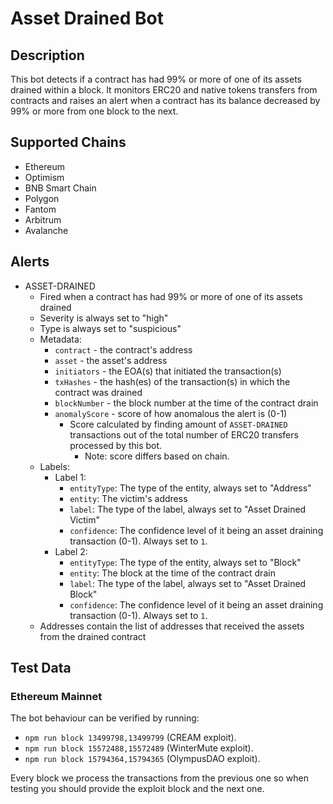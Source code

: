 # Asset Drained Bot

## Description

This bot detects if a contract has had 99% or more of one of its assets drained within a block. It monitors ERC20 and native tokens transfers from contracts and raises an alert when a contract has its balance decreased by 99% or more from one block to the next.

## Supported Chains

- Ethereum
- Optimism
- BNB Smart Chain
- Polygon
- Fantom
- Arbitrum
- Avalanche

## Alerts

- ASSET-DRAINED
  - Fired when a contract has had 99% or more of one of its assets drained
  - Severity is always set to "high"
  - Type is always set to "suspicious"
  - Metadata:
    - `contract` - the contract's address
    - `asset` - the asset's address
    - `initiators` - the EOA(s) that initiated the transaction(s)
    - `txHashes` - the hash(es) of the transaction(s) in which the contract was drained
    - `blockNumber` - the block number at the time of the contract drain
    - `anomalyScore` - score of how anomalous the alert is (0-1)
      - Score calculated by finding amount of `ASSET-DRAINED` transactions out of the total number of ERC20 transfers processed by this bot.
        - Note: score differs based on chain.
  - Labels:
    - Label 1:
      - `entityType`: The type of the entity, always set to "Address"
      - `entity`: The victim's address
      - `label`: The type of the label, always set to "Asset Drained Victim"
      - `confidence`: The confidence level of it being an asset draining transaction (0-1). Always set to `1`.
    - Label 2:
      - `entityType`: The type of the entity, always set to "Block"
      - `entity`: The block at the time of the contract drain
      - `label`: The type of the label, always set to "Asset Drained Block"
      - `confidence`: The confidence level of it being an asset draining transaction (0-1). Always set to `1`.
  - Addresses contain the list of addresses that received the assets from the drained contract

## Test Data

### Ethereum Mainnet

The bot behaviour can be verified by running:

- `npm run block 13499798,13499799` (CREAM exploit).
- `npm run block 15572488,15572489` (WinterMute exploit).
- `npm run block 15794364,15794365` (OlympusDAO exploit).

Every block we process the transactions from the previous one so when testing you should provide the exploit block and the next one.

